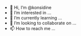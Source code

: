- 👋 Hi, I’m @konsidine
- 👀 I’m interested in ...
- 🌱 I’m currently learning ...
- 💞️ I’m looking to collaborate on ...
- 📫 How to reach me ...

<!---
konsidine/konsidine is a ✨ special ✨ repository because its `README.md` (this file) appears on your GitHub profile.
You can click the Preview link to take a look at your changes.
--->
